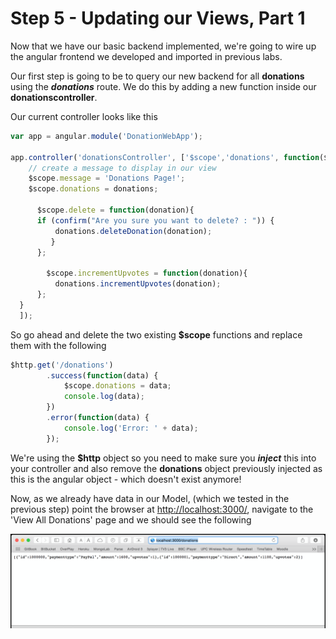# Step 5 - Updating our Views, Part 1

Now that we have our basic backend implemented, we're going to wire up the angular frontend we developed and imported in previous labs.

Our first step is going to be to query our new backend for all **donations** using the ***donations*** route. We do this by adding a new function inside our **donationscontroller**.

Our current controller looks like this

```javascript
var app = angular.module('DonationWebApp');

app.controller('donationsController', ['$scope','donations', function($scope, donations) {
    // create a message to display in our view
    $scope.message = 'Donations Page!';
    $scope.donations = donations;

      $scope.delete = function(donation){
      if (confirm("Are you sure you want to delete? : ")) {
          donations.deleteDonation(donation);
         }       
      };

        $scope.incrementUpvotes = function(donation){
          donations.incrementUpvotes(donation);
      };
  }
  ]);
```
So go ahead and delete the two existing **$scope** functions and replace them with the following

```javascript
$http.get('/donations')
        .success(function(data) {
            $scope.donations = data;
            console.log(data);
        })
        .error(function(data) {
            console.log('Error: ' + data);
        });
```
We're using the **$http** object so you need to make sure you ***inject*** this into your controller and also remove the **donations** object previously injected as this is the angular object - which doesn't exist anymore!

Now, as we already have data in our Model, (which we tested in the previous step) point the browser at [http://localhost:3000/](http://localhost:3000/), navigate to the 'View All Donations' page and we should see the following


![](../images/lab4.step5.1.png)


